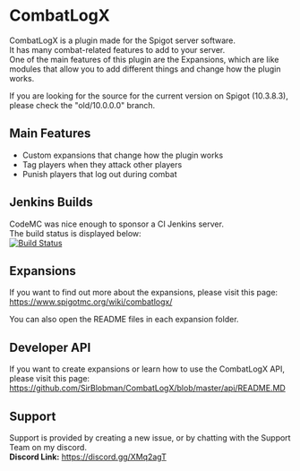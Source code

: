# CombatLogX
CombatLogX is a plugin made for the Spigot server software.  
It has many combat-related features to add to your server.  
One of the main features of this plugin are the Expansions, which are like modules that allow you to add different things and change how the plugin works.

If you are looking for the source for the current version on Spigot (10.3.8.3), please check the "old/10.0.0.0" branch.

## Main Features
* Custom expansions that change how the plugin works
* Tag players when they attack other players
* Punish players that log out during combat

## Jenkins Builds
CodeMC was nice enough to sponsor a CI Jenkins server.  
The build status is displayed below:  
[![Build Status](https://ci.codemc.io/job/SirBlobman/job/CombatLogX/badge/icon)](https://ci.codemc.io/job/SirBlobman/job/CombatLogX/)

## Expansions
If you want to find out more about the expansions, please visit this page:  
<https://www.spigotmc.org/wiki/combatlogx/>

You can also open the README files in each expansion folder.

## Developer API
If you want to create expansions or learn how to use the CombatLogX API, please visit this page:
<https://github.com/SirBlobman/CombatLogX/blob/master/api/README.MD>

## Support
Support is provided by creating a new issue, or by chatting with the Support Team on my discord.  
**Discord Link:** <https://discord.gg/XMq2agT>
